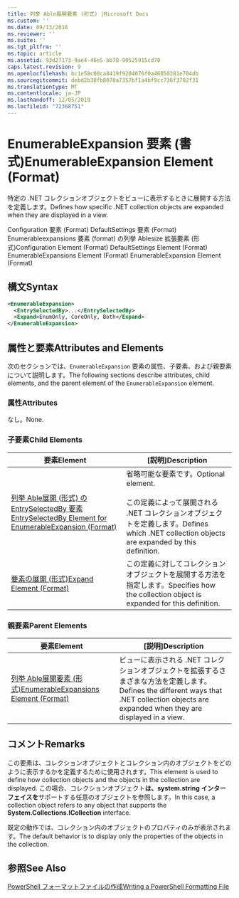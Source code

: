 ```yaml
---
title: 列挙 Able展開要素 (形式) |Microsoft Docs
ms.custom: ''
ms.date: 09/13/2016
ms.reviewer: ''
ms.suite: ''
ms.tgt_pltfrm: ''
ms.topic: article
ms.assetid: 93d27173-9ae4-46e5-bb78-90525915cd70
caps.latest.revision: 9
ms.openlocfilehash: bc1e58c00ca8419f9204076f0a46050281e704db
ms.sourcegitcommit: debd2b38fb8070a7357bf1a4bf9cc736f3702f31
ms.translationtype: MT
ms.contentlocale: ja-JP
ms.lasthandoff: 12/05/2019
ms.locfileid: "72368751"
---
```

# <a name="enumerableexpansion-element-format"></a><span data-ttu-id="cd48b-102">EnumerableExpansion 要素 (書式)</span><span class="sxs-lookup"><span data-stu-id="cd48b-102">EnumerableExpansion Element (Format)</span></span>

<span data-ttu-id="cd48b-103">特定の .NET コレクションオブジェクトをビューに表示するときに展開する方法を定義します。</span><span class="sxs-lookup"><span data-stu-id="cd48b-103">Defines how specific .NET collection objects are expanded when they are displayed in a view.</span></span>

<span data-ttu-id="cd48b-104">Configuration 要素 (Format) DefaultSettings 要素 (Format) Enumerableexpansions 要素 (format) の列挙 Ablesize 拡張要素 (形式)</span><span class="sxs-lookup"><span data-stu-id="cd48b-104">Configuration Element (Format) DefaultSettings Element (Format) EnumerableExpansions Element (Format) EnumerableExpansion Element (Format)</span></span>

## <a name="syntax"></a><span data-ttu-id="cd48b-105">構文</span><span class="sxs-lookup"><span data-stu-id="cd48b-105">Syntax</span></span>

```xml
<EnumerableExpansion>
  <EntrySelectedBy>...</EntrySelectedBy>
  <Expand>EnumOnly, CoreOnly, Both</Expand>
</EnumerableExpansion>
```

## <a name="attributes-and-elements"></a><span data-ttu-id="cd48b-106">属性と要素</span><span class="sxs-lookup"><span data-stu-id="cd48b-106">Attributes and Elements</span></span>

<span data-ttu-id="cd48b-107">次のセクションでは、`EnumerableExpansion` 要素の属性、子要素、および親要素について説明します。</span><span class="sxs-lookup"><span data-stu-id="cd48b-107">The following sections describe attributes, child elements, and the parent element of the `EnumerableExpansion` element.</span></span>

### <a name="attributes"></a><span data-ttu-id="cd48b-108">属性</span><span class="sxs-lookup"><span data-stu-id="cd48b-108">Attributes</span></span>

<span data-ttu-id="cd48b-109">なし。</span><span class="sxs-lookup"><span data-stu-id="cd48b-109">None.</span></span>

### <a name="child-elements"></a><span data-ttu-id="cd48b-110">子要素</span><span class="sxs-lookup"><span data-stu-id="cd48b-110">Child Elements</span></span>

|<span data-ttu-id="cd48b-111">要素</span><span class="sxs-lookup"><span data-stu-id="cd48b-111">Element</span></span>|<span data-ttu-id="cd48b-112">[説明]</span><span class="sxs-lookup"><span data-stu-id="cd48b-112">Description</span></span>|
|-------------|-----------------|
|[<span data-ttu-id="cd48b-113">列挙 Able展開 (形式) の EntrySelectedBy 要素</span><span class="sxs-lookup"><span data-stu-id="cd48b-113">EntrySelectedBy Element for EnumerableExpansion (Format)</span></span>](./entryselectedby-element-for-enumerableexpansion-format.md)|<span data-ttu-id="cd48b-114">省略可能な要素です。</span><span class="sxs-lookup"><span data-stu-id="cd48b-114">Optional element.</span></span><br /><br /> <span data-ttu-id="cd48b-115">この定義によって展開される .NET コレクションオブジェクトを定義します。</span><span class="sxs-lookup"><span data-stu-id="cd48b-115">Defines which .NET collection objects are expanded by this definition.</span></span>|
|[<span data-ttu-id="cd48b-116">要素の展開 (形式)</span><span class="sxs-lookup"><span data-stu-id="cd48b-116">Expand Element (Format)</span></span>](./expand-element-format.md)|<span data-ttu-id="cd48b-117">この定義に対してコレクションオブジェクトを展開する方法を指定します。</span><span class="sxs-lookup"><span data-stu-id="cd48b-117">Specifies how the collection object is expanded for this definition.</span></span>|

### <a name="parent-elements"></a><span data-ttu-id="cd48b-118">親要素</span><span class="sxs-lookup"><span data-stu-id="cd48b-118">Parent Elements</span></span>

|<span data-ttu-id="cd48b-119">要素</span><span class="sxs-lookup"><span data-stu-id="cd48b-119">Element</span></span>|<span data-ttu-id="cd48b-120">[説明]</span><span class="sxs-lookup"><span data-stu-id="cd48b-120">Description</span></span>|
|-------------|-----------------|
|[<span data-ttu-id="cd48b-121">列挙 Able展開要素 (形式)</span><span class="sxs-lookup"><span data-stu-id="cd48b-121">EnumerableExpansions Element (Format)</span></span>](./enumerableexpansions-element-format.md)|<span data-ttu-id="cd48b-122">ビューに表示される .NET コレクションオブジェクトを拡張するさまざまな方法を定義します。</span><span class="sxs-lookup"><span data-stu-id="cd48b-122">Defines the different ways that .NET collection objects are expanded when they are displayed in a view.</span></span>|

## <a name="remarks"></a><span data-ttu-id="cd48b-123">コメント</span><span class="sxs-lookup"><span data-stu-id="cd48b-123">Remarks</span></span>

<span data-ttu-id="cd48b-124">この要素は、コレクションオブジェクトとコレクション内のオブジェクトをどのように表示するかを定義するために使用されます。</span><span class="sxs-lookup"><span data-stu-id="cd48b-124">This element is used to define how collection objects and the objects in the collection are displayed.</span></span> <span data-ttu-id="cd48b-125">この場合、コレクションオブジェクト**は、system.string インターフェイスを**サポートする任意のオブジェクトを参照します。</span><span class="sxs-lookup"><span data-stu-id="cd48b-125">In this case, a collection object refers to any object that supports the  **System.Collections.ICollection** interface.</span></span>

<span data-ttu-id="cd48b-126">既定の動作では、コレクション内のオブジェクトのプロパティのみが表示されます。</span><span class="sxs-lookup"><span data-stu-id="cd48b-126">The default behavior is to display only the properties of the objects in the collection.</span></span>

## <a name="see-also"></a><span data-ttu-id="cd48b-127">参照</span><span class="sxs-lookup"><span data-stu-id="cd48b-127">See Also</span></span>

[<span data-ttu-id="cd48b-128">PowerShell フォーマットファイルの作成</span><span class="sxs-lookup"><span data-stu-id="cd48b-128">Writing a PowerShell Formatting File</span></span>](./writing-a-powershell-formatting-file.md)
